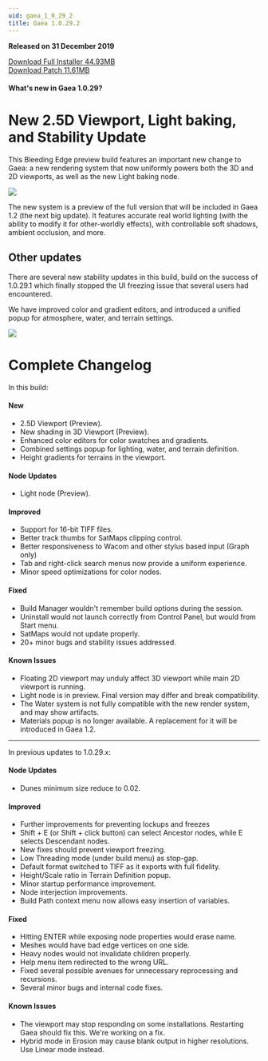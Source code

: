 ```yaml
---
uid: gaea_1_0_29_2
title: Gaea 1.0.29.2
---
```



**Released on 31 December 2019**

<a href="http://viridian.quadspinner.com/gaeab/Gaea-1.0.29b.exe">Download Full Installer 44.93MB</a> <br>
<a href="http://viridian.quadspinner.com/gaeab/Gaea-1.0.29bP.exe">Download Patch 11.61MB</a> <br>


<div class="release-note">

#### What's new in Gaea 1.0.29?

# New 2.5D Viewport, Light baking, and Stability Update

This Bleeding Edge preview build features an important new change to Gaea: a new rendering system that now uniformly powers both the 3D and 2D viewports, as well as the new Light baking node.

![](http://malachite.blob.core.windows.net/gaea/changelog/1_0_29/light1.jpg)

The new system is a preview of the full version that will be included in Gaea 1.2 (the next big update). It features accurate real world lighting (with the ability to modify it for other-worldly effects), with controllable soft shadows, ambient occlusion, and more.

## Other updates

There are several new stability updates in this build, build on the success of 1.0.29.1 which finally stopped the UI freezing issue that several users had encountered.

We have improved color and gradient editors, and introduced a unified popup for atmosphere, water, and terrain settings.

<img src="http://malachite.blob.core.windows.net/gaea/changelog/1_0_29/clut.png" style="max-width: 350px;" /> 



# Complete Changelog

In this build:

#### New

- 2.5D Viewport (Preview).
- New shading in 3D Viewport (Preview).
- Enhanced color editors for color swatches and gradients.
- Combined settings popup for lighting, water, and terrain definition.
- Height gradients for terrains in the viewport.

#### Node Updates

- Light node (Preview).

#### Improved

- Support for 16-bit TIFF files.
- Better track thumbs for SatMaps clipping control.
- Better responsiveness to Wacom and other stylus based input (Graph only)
- Tab and right-click search menus now provide a uniform experience.
- Minor speed optimizations for color nodes.

#### Fixed

- Build Manager wouldn't remember build options during the session.
- Uninstall would not launch correctly from Control Panel, but would from Start menu.
- SatMaps would not update properly.
- 20+ minor bugs and stability issues addressed.

#### Known Issues

- Floating 2D viewport may unduly affect 3D viewport while main 2D viewport is running.
- Light node is in preview. Final version may differ and break compatibility.
- The Water system is not fully compatible with the new render system, and may show artifacts.
- Materials popup is no longer available. A replacement for it will be introduced in Gaea 1.2.

---

In previous updates to 1.0.29.x:

#### Node Updates
- Dunes minimum size reduce to 0.02.

#### Improved
- Further improvements for preventing lockups and freezes
- Shift + E (or Shift + click button) can select Ancestor nodes, while E selects Descendant nodes.
- New fixes should prevent viewport freezing.
- Low Threading mode (under build menu) as stop-gap.
- Default format switched to TIFF as it exports with full fidelity.
- Height/Scale ratio in Terrain Definition popup.
- Minor startup performance improvement.
- Node interjection improvements.
- Build Path context menu now allows easy insertion of variables.

#### Fixed
- Hitting ENTER while exposing node properties would erase name.
- Meshes would have bad edge vertices on one side.
- Heavy nodes would not invalidate children properly.
- Help menu item redirected to the wrong URL.
- Fixed several possible avenues for unnecessary reprocessing and recursions.
- Several minor bugs and internal code fixes.

#### Known Issues
- The viewport may stop responding on some installations. Restarting Gaea should fix this. We're working on a fix.
- Hybrid mode in Erosion may cause blank output in higher resolutions. Use Linear mode instead.
</div>
